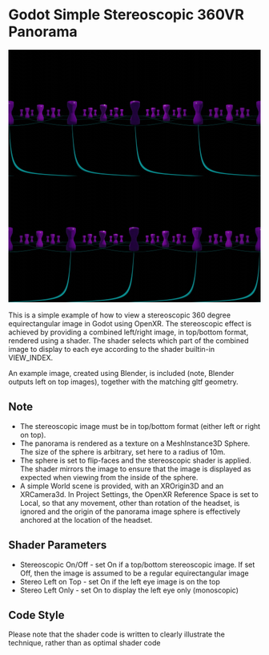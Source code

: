 # Godot Simple Stereoscopic 360VR Panorama

![Example stereoscopic image in top/bottom format](blender_test.jpg)

This is a simple example of how to view a stereoscopic 360 degree equirectangular image in Godot using OpenXR.
The stereoscopic effect is achieved by providing a combined left/right image, in top/bottom format, rendered using a shader.
The shader selects which part of the combined image to display to each eye according to the shader builtin-in VIEW_INDEX.

An example image, created using Blender, is included (note, Blender outputs left on top images), together with the matching gltf geometry.

## Note
* The stereoscopic image must be in top/bottom format (either left or right on top).
* The panorama is rendered as a texture on a MeshInstance3D Sphere. The size of the sphere is arbitrary, set here to a radius of 10m.
* The sphere is set to flip-faces and the stereoscopic shader is applied. The shader mirrors the image to ensure that the image is displayed as expected when viewing from the inside of the sphere.
* A simple World scene is provided, with an XROrigin3D and an XRCamera3d. In Project Settings, the OpenXR Reference Space is set to Local, so that any movement, other than rotation of the headset, is ignored and the origin of the panorama image sphere is effectively anchored at the location of the headset.

## Shader Parameters
* Stereoscopic On/Off - set On if a top/bottom stereoscopic image. If set Off, then the image is assumed to be a regular equirectangular image
* Stereo Left on Top - set On if the left eye image is on the top
* Stereo Left Only - set On to display the left eye only (monoscopic)

## Code Style
Please note that the shader code is written to clearly illustrate the technique, rather than as optimal shader code

 
